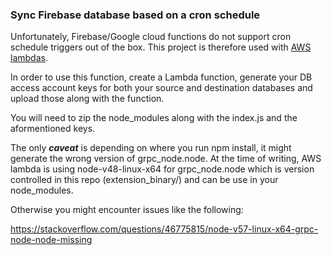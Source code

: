 ### Sync Firebase database based on a cron schedule

Unfortunately, Firebase/Google cloud functions do not support cron schedule triggers out of the box.
This project is therefore used with [AWS lambdas](https://aws.amazon.com/lambda/).
 
In order to use this function, create a Lambda function, generate your DB access account keys for both your source and destination databases and upload those along with the function.

You will need to zip the node_modules along with the index.js and the aformentioned keys.

The only ***caveat*** is depending on where you run npm install, it might generate the wrong version of grpc_node.node.
At the time of writing, AWS lambda is using node-v48-linux-x64 for grpc_node.node which is version controlled in this repo (extension_binary/) and can be use in your node_modules.

Otherwise you might encounter issues like the following:

https://stackoverflow.com/questions/46775815/node-v57-linux-x64-grpc-node-node-missing
